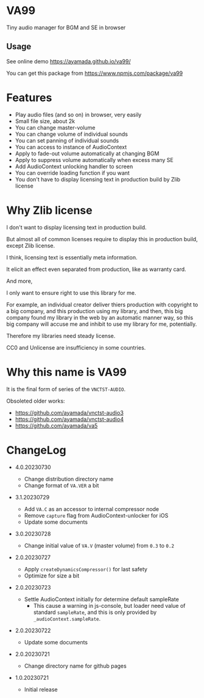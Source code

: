 # VA99

Tiny audio manager for BGM and SE in browser


## Usage

See online demo https://ayamada.github.io/va99/

You can get this package from https://www.npmjs.com/package/va99


# Features

- Play audio files (and so on) in browser, very easily
- Small file size, about 2k
- You can change master-volume
- You can change volume of individual sounds
- You can set panning of individual sounds
- You can access to instance of AudioContext
- Apply to fade-out volume automatically at changing BGM
- Apply to suppress volume automatically when excess many SE
- Add AudioContext unlocking handler to screen
- You can override loading function if you want
- You don't have to display licensing text in production build by Zlib license


# Why Zlib license

I don't want to display licensing text in production build.

But almost all of common licenses require to display this in production build,
except Zlib license.

I think, licensing text is essentially meta information.

It elicit an effect even separated from production, like as warranty card.

And more,

I only want to ensure right to use this library for me.

For example,
an individual creator deliver thiers production with copyright to a big company,
and this production using my library, and then,
this big company found my library in the web by an automatic manner way,
so this big company will accuse me and inhibit to use my library for me,
potentially.

Therefore my libraries need steady license.

CC0 and Unlicense are insufficiency in some countries.


# Why this name is VA99

It is the final form of series of the `VNCTST-AUDIO`.

Obsoleted older works:

- https://github.com/ayamada/vnctst-audio3
- https://github.com/ayamada/vnctst-audio4
- https://github.com/ayamada/va5


# ChangeLog

- 4.0.20230730
    - Change distribution directory name
    - Change format of `VA.VER` a bit

- 3.1.20230729
    - Add `VA.C` as an accessor to internal compressor node
    - Remove `capture` flag from AudioContext-unlocker for iOS
    - Update some documents

- 3.0.20230728
    - Change initial value of `VA.V` (master volume) from `0.3` to `0.2`

- 2.0.20230727
    - Apply `createDynamicsCompressor()` for last safety
    - Optimize for size a bit

- 2.0.20230723
    - Settle AudioContext initially for determine default sampleRate
        - This cause a warning in js-console,
          but loader need value of standard `sampleRate`,
          and this is only provided by `_audioContext.sampleRate`.

- 2.0.20230722
    - Update some documents

- 2.0.20230721
    - Change directory name for github pages

- 1.0.20230721
    - Initial release

